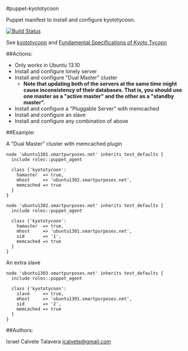 #puppet-kyototycoon

Puppet manifest to install and configure kyototycoon.

[![Build Status](https://secure.travis-ci.org/icalvete/puppet-kyototycoon.png)](http://travis-ci.org/icalvete/puppet-kyototycoon)

See [kyototycoon](http://fallabs.com/kyototycoon/) and [Fundamental Specifications of Kyoto Tycoon](http://fallabs.com/kyototycoon/spex.html)

##Actions:

* Only works in Ubuntu 13.10
* Install and configure lonely server
* Install and configure "Dual Master" cluster
  + **Note that updating both of the servers at the same time might cause inconsistency of their databases. That is, you should use one master as a "active master" and the other as a "standby master".**
* Install and configure a "Pluggable Server" with memcached
* Install and configure an slave
* Install and configure any combination of above

##Example:

A "Dual Master" cluster with memcached plugin

```
node 'ubuntu1301.smartpurposes.net' inherits test_defaults {
  include roles::puppet_agent

  class {'kyototycoon':
    hamaster  => true,
    mhost     => 'ubuntu1302.smartpurposes.net',
    memcached => true
  }
}

node 'ubuntu1302.smartpurposes.net' inherits test_defaults {
  include roles::puppet_agent

  class {'kyototycoon':
    hamaster  => true,
    mhost     => 'ubuntu1301.smartpurposes.net',
    sid       => '1',
    memcached => true
  }
}
```

An extra slave


```
node 'ubuntu1303.smartpurposes.net' inherits test_defaults {
  include roles::puppet_agent

  class {'kyototycoon':
    slave     => true,
    mhost     => 'ubuntu1301.smartpurposes.net',
    sid       => '2',
    memcached => true
  }
}
```


##Authors:

Israel Calvete Talavera <icalvete@gmail.com>
